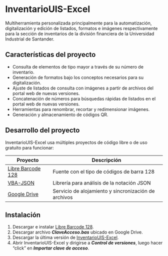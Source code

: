 # **InventarioUIS-Excel**

Multiherramienta personalizada principalmente para la automatización, digitalización y edición de listados, formatos e imágenes respectivamente para la sección de inventarios de la división financiera de la Universidad Industrial de Santander.

## Características del proyecto
- Consulta de elementos de tipo mayor a través de su número de inventario.
- Generación de formatos bajo los conceptos necesarios para su digitalización.
- Ajuste de listados de consulta con imágenes a partir de archivos del portal web de nuevas versiones.
- Concatenación de números para búsquedas rápidas de listados en el portal web de nuevas versiones.
- Herramientas para renombrar, recortar y redimensionar imágenes.
- Generación y almacenamiento de códigos QR.

## Desarrollo del proyecto

InventarioUIS-Excel usa múltiples proyectos de código libre o de uso gratuito para funcionar:

| Proyecto | Descripción |
| ------ | ------ |
| [Libre Barcode 128](https://fonts.google.com/specimen/Libre+Barcode+128?query=128) | Fuente con el tipo de códigos de barra 128 |
| [VBA-JSON](https://github.com/VBA-tools/VBA-JSON) | Librería para análisis de la notación JSON |
| [Google Drive](https://www.google.com/intl/es/drive/) | Servicio de alojamiento y sincronización de archivos |

## Instalación

1. Descargar e instalar [Libre Barcode 128](https://fonts.google.com/specimen/Libre+Barcode+128?query=128).
2. Descargar archivo _**ClaveAcceso.bas**_ ubicado en Google Drive.
3. Descargar la última versión de [InventarioUIS-Excel](github.com/jssdvd/InventarioUIS-Excel/releases/latest).
4. Abrir InventarioUIS-Excel y dirigirse a _**Control de versiones**_, luego hacer “click” en _**Importar clave de acceso**_.
